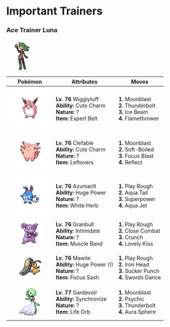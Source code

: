 # Important Trainers

### Ace Trainer Luna

![Ace Trainer Luna](../../assets/trainers/ace_trainer.png)

| Pokémon | Attributes | Moves |
|:-------:|------------|-------|
| ![Wigglytuff](../../assets/sprites/wigglytuff/front.gif) | **Lv. 76** Wigglytuff<br>**Ability:** Cute Charm<br>**Nature:** ?<br>**Item:** Expert Belt | **1.** Moonblast<br>**2.** Thunderbolt<br>**3.** Ice Beam<br>**4.** Flamethrower |
| ![Clefable](../../assets/sprites/clefable/front.gif) | **Lv. 76** Clefable<br>**Ability:** Cute Charm<br>**Nature:** ?<br>**Item:** Leftovers | **1.** Moonblast<br>**2.** Soft-Boiled<br>**3.** Focus Blast<br>**4.** Reflect |
| ![Azumarill](../../assets/sprites/azumarill/front.gif) | **Lv. 76** Azumarill<br>**Ability:** Huge Power<br>**Nature:** ?<br>**Item:** White Herb | **1.** Play Rough<br>**2.** Aqua Tail<br>**3.** Superpower<br>**4.** Aqua Jet |
| ![Granbull](../../assets/sprites/granbull/front.gif) | **Lv. 76** Granbull<br>**Ability:** Intimidate<br>**Nature:** ?<br>**Item:** Muscle Band | **1.** Play Rough<br>**2.** Close Combat<br>**3.** Crunch<br>**4.** Lovely Kiss |
| ![Mawile](../../assets/sprites/mawile/front.gif) | **Lv. 76** Mawile<br>**Ability:** Huge Power (!)<br>**Nature:** ?<br>**Item:** Focus Sash | **1.** Play Rough<br>**2.** Iron Head<br>**3.** Sucker Punch<br>**4.** Swords Dance |
| ![Gardevoir](../../assets/sprites/gardevoir/front.gif) | **Lv. 77** Gardevoir<br>**Ability:** Synchronize<br>**Nature:** ?<br>**Item:** Life Orb | **1.** Moonblast<br>**2.** Psychic<br>**3.** Thunderbolt<br>**4.** Aura Sphere |


